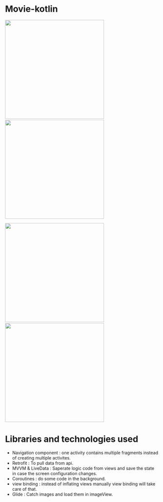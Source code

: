 # Movie-kotlin


<img src="https://github.com/RamazanAksoy/Movie-kotlin/assets/61667679/8e8f3137-f8f4-4b38-8b68-f6bbc3984a7e" width="324">&nbsp;&nbsp;&nbsp;&nbsp;&nbsp;&nbsp;&nbsp;&nbsp;&nbsp;&nbsp;&nbsp;&nbsp;&nbsp;&nbsp;&nbsp;&nbsp;
<img src="https://github.com/RamazanAksoy/Movie-kotlin/assets/61667679/e6f3e5f6-aa81-4f34-99bc-e650cabbd6a8" width="324">


<img src="https://github.com/RamazanAksoy/Movie-kotlin/assets/61667679/2cf716ce-e39d-4003-a85a-8e619a55d2c5" width="324">&nbsp;&nbsp;&nbsp;&nbsp;&nbsp;&nbsp;&nbsp;&nbsp;&nbsp;&nbsp;&nbsp;&nbsp;&nbsp;&nbsp;&nbsp;&nbsp;
<img src="https://github.com/RamazanAksoy/Movie-kotlin/assets/61667679/b0f079b9-8d27-45a8-9ffd-9ef1b3285430" width="324">


# Libraries and technologies used
- Navigation component : one activity contains multiple fragments instead of creating multiple activites.
- Retrofit : To pull data from api.
- MVVM & LiveData : Saperate logic code from views and save the state in case the screen configuration changes.
- Coroutines : do some code in the background.
- view binding : instead of inflating views manually view binding will take care of that.
- Glide : Catch images and load them in imageView.
